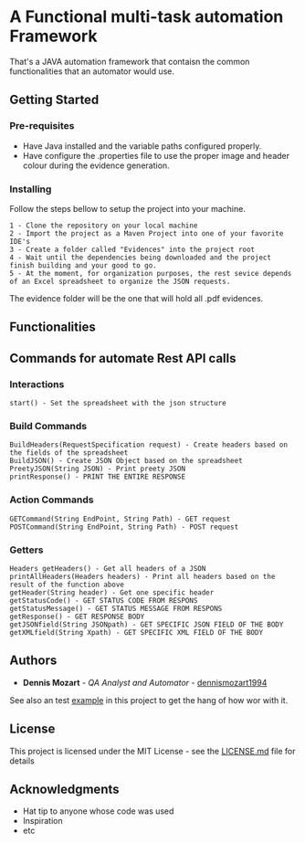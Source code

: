 # A Functional multi-task automation Framework

That's a JAVA automation framework that contaisn the common functionalities that an automator would use.

## Getting Started

### Pre-requisites

* Have Java installed and the variable paths configured properly.
* Have configure the .properties file to use the proper image and header colour during the evidence generation.

### Installing

Follow the steps bellow to setup the project into your machine.
```
1 - Clone the repository on your local machine
2 - Import the project as a Maven Project into one of your favorite IDE's
3 - Create a folder called "Evidences" into the project root
4 - Wait until the dependencies being downloaded and the project finish building and your good to go.
5 - At the moment, for organization purposes, the rest sevice depends of an Excel spreadsheet to organize the JSON requests.
```
The evidence folder will be the one that will hold all .pdf evidences.

## Functionalities

## Commands for automate Rest API calls

### Interactions
```
start() - Set the spreadsheet with the json structure
```

### Build Commands
```
BuildHeaders(RequestSpecification request) - Create headers based on the fields of the spreadsheet
BuildJSON() - Create JSON Object based on the spreadsheet
PreetyJSON(String JSON) - Print preety JSON
printResponse() - PRINT THE ENTIRE RESPONSE
```

### Action Commands
```
GETCommand(String EndPoint, String Path) - GET request
POSTCommand(String EndPoint, String Path) - POST request
```

### Getters
```
Headers getHeaders() - Get all headers of a JSON
printAllHeaders(Headers headers) - Print all headers based on the result of the function above
getHeader(String header) - Get one specific header
getStatusCode() - GET STATUS CODE FROM RESPONS
getStatusMessage() - GET STATUS MESSAGE FROM RESPONS
getResponse() - GET RESPONSE BODY
getJSONfield(String JSONpath) - GET SPECIFIC JSON FIELD OF THE BODY
getXMLfield(String Xpath) - GET SPECIFIC XML FIELD OF THE BODY

```

## Authors

* **Dennis Mozart** - *QA Analyst and Automator* - [dennismozart1994](https://github.com/dennismozart1994)

See also an test [example](https://github.com/dennismozart1994/framework.java/blob/master/src/test/java/testScenarios/RestPOSTTestExample.java) in this project to get the hang of how wor with it.

## License

This project is licensed under the MIT License - see the [LICENSE.md](LICENSE.md) file for details

## Acknowledgments
* Hat tip to anyone whose code was used
* Inspiration
* etc
